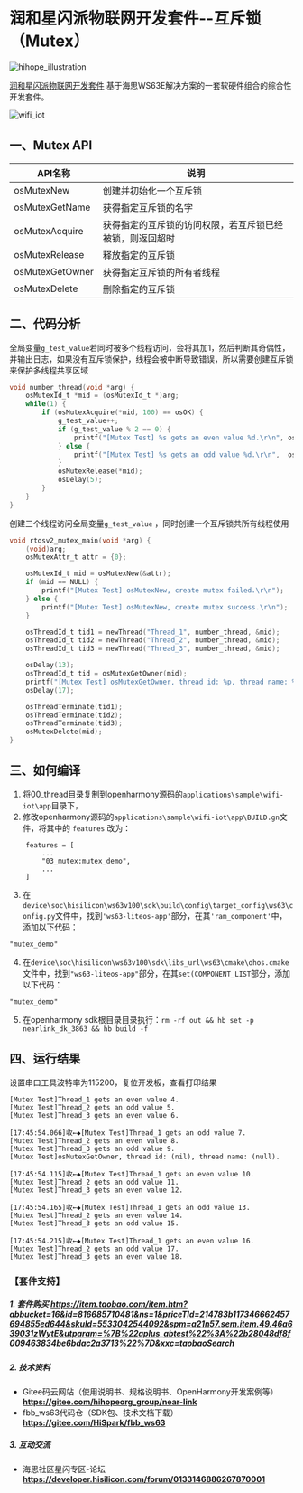 # 润和星闪派物联网开发套件--互斥锁（Mutex）

![hihope_illustration](https://gitee.com/hihopeorg/hispark-hm-pegasus/raw/master/docs/figures/hihope_illustration.png)

[润和星闪派物联网开发套件](https://item.taobao.com/item.htm?abbucket=16&id=816685710481&ns=1&priceTId=214783b117346662457694855ed644&skuId=5533042544092&spm=a21n57.sem.item.49.46a639031zWytE&utparam=%7B%22aplus_abtest%22%3A%22b28048df8f009463834be6bdac2a3713%22%7D&xxc=taobaoSearch) 基于海思WS63E解决方案的一套软硬件组合的综合性开发套件。

![wifi_iot](https://img.alicdn.com/imgextra/i4/3583112207/O1CN01SvRG981SAr7bdEg3i_!!3583112207.png)

## 一、Mutex API

| API名称         | 说明                                                     |
| --------------- | -------------------------------------------------------- |
| osMutexNew      | 创建并初始化一个互斥锁                                   |
| osMutexGetName  | 获得指定互斥锁的名字                                     |
| osMutexAcquire  | 获得指定的互斥锁的访问权限，若互斥锁已经被锁，则返回超时 |
| osMutexRelease  | 释放指定的互斥锁                                         |
| osMutexGetOwner | 获得指定互斥锁的所有者线程                               |
| osMutexDelete   | 删除指定的互斥锁                                         |

## 二、代码分析

全局变量`g_test_value`若同时被多个线程访问，会将其加1，然后判断其奇偶性，并输出日志，如果没有互斥锁保护，线程会被中断导致错误，所以需要创建互斥锁来保护多线程共享区域

```c
void number_thread(void *arg) {
    osMutexId_t *mid = (osMutexId_t *)arg;
    while(1) {
        if (osMutexAcquire(*mid, 100) == osOK) {
            g_test_value++;
            if (g_test_value % 2 == 0) {
                printf("[Mutex Test] %s gets an even value %d.\r\n", osThreadGetName(osThreadGetId()), g_test_value);
            } else {
                printf("[Mutex Test] %s gets an odd value %d.\r\n",  osThreadGetName(osThreadGetId()), g_test_value);
            }
            osMutexRelease(*mid);
            osDelay(5);
        }
    }
}
```

创建三个线程访问全局变量`g_test_value` ，同时创建一个互斥锁共所有线程使用

```c
void rtosv2_mutex_main(void *arg) {
    (void)arg;
    osMutexAttr_t attr = {0};

    osMutexId_t mid = osMutexNew(&attr);
    if (mid == NULL) {
        printf("[Mutex Test] osMutexNew, create mutex failed.\r\n");
    } else {
        printf("[Mutex Test] osMutexNew, create mutex success.\r\n");
    }

    osThreadId_t tid1 = newThread("Thread_1", number_thread, &mid);
    osThreadId_t tid2 = newThread("Thread_2", number_thread, &mid);
    osThreadId_t tid3 = newThread("Thread_3", number_thread, &mid);

    osDelay(13);
    osThreadId_t tid = osMutexGetOwner(mid);
    printf("[Mutex Test] osMutexGetOwner, thread id: %p, thread name: %s.\r\n", tid, osThreadGetName(tid));
    osDelay(17);

    osThreadTerminate(tid1);
    osThreadTerminate(tid2);
    osThreadTerminate(tid3);
    osMutexDelete(mid);
}
```



## 三、如何编译

1. 将00_thread目录复制到openharmony源码的`applications\sample\wifi-iot\app`目录下，
2. 修改openharmony源码的`applications\sample\wifi-iot\app\BUILD.gn`文件，将其中的 `features` 改为：

```
    features = [
        ...
        "03_mutex:mutex_demo",
        ...
    ]
```
3. 在`device\soc\hisilicon\ws63v100\sdk\build\config\target_config\ws63\config.py`文件中，找到`'ws63-liteos-app'`部分，在其`'ram_component'`中，添加以下代码：
```
"mutex_demo"
```

4. 在`device\soc\hisilicon\ws63v100\sdk\libs_url\ws63\cmake\ohos.cmake`文件中，找到`"ws63-liteos-app"`部分，在其`set(COMPONENT_LIST`部分，添加以下代码：
```
"mutex_demo"
```
5. 在openharmony sdk根目录目录执行：`rm -rf out && hb set -p nearlink_dk_3863 && hb build -f`

## 四、运行结果

设置串口工具波特率为115200，复位开发板，查看打印结果

```
[Mutex Test]Thread_1 gets an even value 4.
[Mutex Test]Thread_2 gets an odd value 5.
[Mutex Test]Thread_3 gets an even value 6.

[17:45:54.066]收←◆[Mutex Test]Thread_1 gets an odd value 7.
[Mutex Test]Thread_2 gets an even value 8.
[Mutex Test]Thread_3 gets an odd value 9.
[Mutex Test]osMutexGetOwner, thread id: (nil), thread name: (null).

[17:45:54.115]收←◆[Mutex Test]Thread_1 gets an even value 10.
[Mutex Test]Thread_2 gets an odd value 11.
[Mutex Test]Thread_3 gets an even value 12.

[17:45:54.165]收←◆[Mutex Test]Thread_1 gets an odd value 13.
[Mutex Test]Thread_2 gets an even value 14.
[Mutex Test]Thread_3 gets an odd value 15.

[17:45:54.215]收←◆[Mutex Test]Thread_1 gets an even value 16.
[Mutex Test]Thread_2 gets an odd value 17.
[Mutex Test]Thread_3 gets an even value 18.

```

### 【套件支持】

##### 1. 套件购买  https://item.taobao.com/item.htm?abbucket=16&id=816685710481&ns=1&priceTId=214783b117346662457694855ed644&skuId=5533042544092&spm=a21n57.sem.item.49.46a639031zWytE&utparam=%7B%22aplus_abtest%22%3A%22b28048df8f009463834be6bdac2a3713%22%7D&xxc=taobaoSearch

##### 2. 技术资料

- Gitee码云网站（使用说明书、规格说明书、OpenHarmony开发案例等） **https://gitee.com/hihopeorg_group/near-link**
- fbb_ws63代码仓（SDK包、技术文档下载）**https://gitee.com/HiSpark/fbb_ws63**

##### 3. 互动交流
- 海思社区星闪专区-论坛 **https://developer.hisilicon.com/forum/0133146886267870001**

